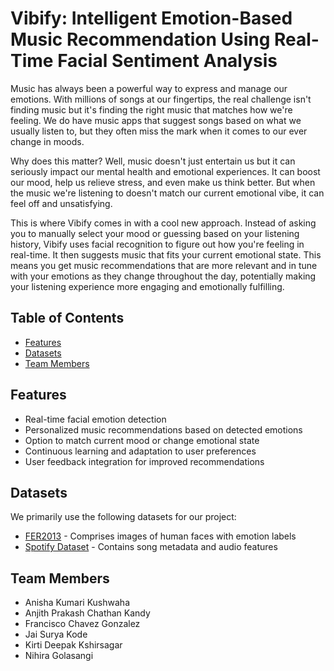 # Vibify: Intelligent Emotion-Based Music Recommendation Using Real-Time Facial Sentiment Analysis

Music has always been a powerful way to express and manage our emotions. With millions of songs at our fingertips, the real challenge isn't finding music but it's finding the right music that matches how we're feeling. We do have music apps that suggest songs based on what we usually listen to, but they often miss the mark when it comes to our ever change in moods. 

Why does this matter? Well, music doesn't just entertain us but it can seriously impact our mental health and emotional experiences. It can boost our mood, help us relieve stress, and even make us think better. But when the music we're listening to doesn't match our current emotional vibe, it can feel off and unsatisfying. 

This is where Vibify comes in with a cool new approach. Instead of asking you to manually select your mood or guessing based on your listening history, Vibify uses facial recognition to figure out how you're feeling in real-time. It then suggests music that fits your current emotional state. This means you get music recommendations that are more relevant and in tune with your emotions as they change throughout the day, potentially making your listening experience more engaging and emotionally fulfilling.

## Table of Contents
- [Features](#features)
- [Datasets](#datasets)
- [Team Members](#team-members) 

## Features
- Real-time facial emotion detection
- Personalized music recommendations based on detected emotions
- Option to match current mood or change emotional state
- Continuous learning and adaptation to user preferences
- User feedback integration for improved recommendations

## Datasets
We primarily use the following datasets for our project:
- [FER2013](https://www.kaggle.com/c/challenges-in-representation-learning-facial-expression-recognition-challenge/data) - Comprises images of human faces with emotion labels
- [Spotify Dataset](https://www.kaggle.com/datasets/maharshipandya/-spotify-tracks-dataset) - Contains song metadata and audio features

## Team Members
- Anisha Kumari Kushwaha 
- Anjith Prakash Chathan Kandy
- Francisco Chavez Gonzalez
- Jai Surya Kode
- Kirti Deepak Kshirsagar
- Nihira Golasangi